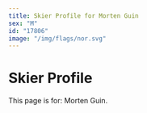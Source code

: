 ```yaml
---
title: Skier Profile for Morten Guin
sex: "M"
id: "17806"
image: "/img/flags/nor.svg" 
---
```


# Skier Profile

This page is for: Morten Guin.
    
